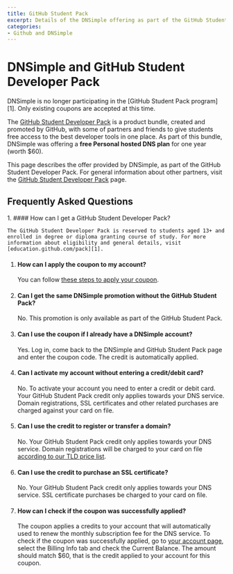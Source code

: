 ```yaml
---
title: GitHub Student Pack
excerpt: Details of the DNSimple offering as part of the GitHub Student Developer pack.
categories:
- Github and DNSimple
---
```


# DNSimple and GitHub Student Developer Pack

<warning>
DNSimple is no longer participating in the [GitHub Student Pack program][1]. Only existing coupons are accepted at this time.
</warning>

The [GitHub Student Developer Pack][1] is a product bundle, created and promoted by GitHub, with some of partners and friends to give students free access to the best developer tools in one place. As part of this bundle, DNSimple was offering a **free Personal hosted DNS plan** for one year (worth $60).

This page describes the offer provided by DNSimple, as part of the GitHub Student Developer Pack. For general information about other partners, visit the [GitHub Student Developer Pack][1] page.

## Frequently Asked Questions

<div class="section-faq" markdown="1">
1.  #### How can I get a GitHub Student Developer Pack?

    The GitHub Student Developer Pack is reserved to students aged 13+ and enrolled in degree or diploma granting course of study. For more information about eligibility and general details, visit [education.github.com/pack][1].

1.  #### How can I apply the coupon to my account?

    You can follow [these steps to apply your coupon](/articles/how-to-apply-github-student-pack).

1.  #### Can I get the same DNSimple promotion without the GitHub Student Pack?

    No. This promotion is only available as part of the GitHub Student Pack.

1.  #### Can I use the coupon if I already have a DNSimple account?

    Yes. Log in, come back to the DNSimple and GitHub Student Pack page and enter the coupon code. The credit is automatically applied.

1.  #### Can I activate my account without entering a credit/debit card?

    No. To activate your account you need to enter a credit or debit card. Your GitHub Student Pack credit only applies towards your DNS service. Domain registrations, SSL certificates and other related purchases are charged against your card on file.

1.  #### Can I use the credit to register or transfer a domain?

    No. Your GitHub Student Pack credit only applies towards your DNS service. Domain registrations will be charged to your card on file [according to our TLD price list](https://dnsimple.com/tld-pricing).

1.  #### Can I use the credit to purchase an SSL certificate?

    No. Your GitHub Student Pack credit only applies towards your DNS service. SSL certificate purchases be charged to your card on file.

1.  #### How can I check if the coupon was successfully applied?

    The coupon applies a credits to your account that will automatically used to renew the monthly subscription fee for the DNS service. To check if the coupon was successfully applied, go to [your account page](https://dnsimple.com/account), select the <label>Billing Info</label> tab and check the Current Balance. The amount should match $60, that is the credit applied to your account for this coupon.
</div>

  [1]: https://education.github.com/pack
